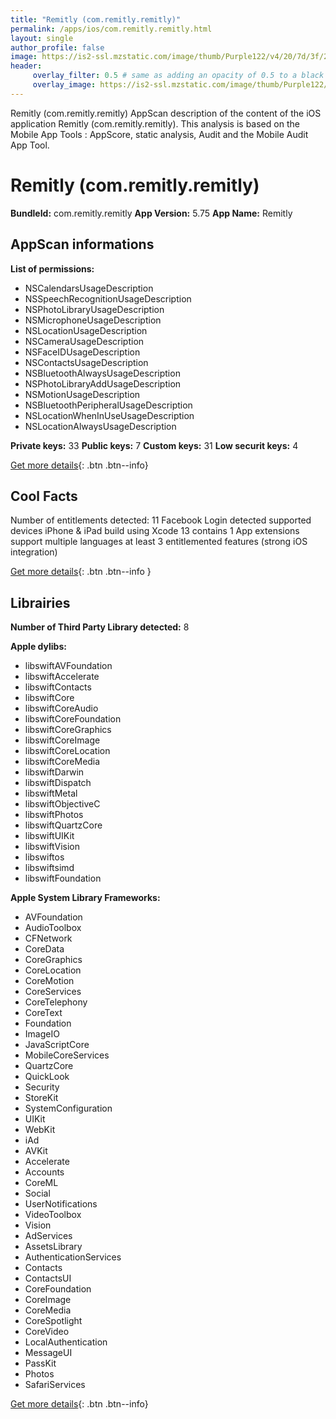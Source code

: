 ```yaml
---
title: "Remitly (com.remitly.remitly)"
permalink: /apps/ios/com.remitly.remitly.html
layout: single
author_profile: false
image: https://is2-ssl.mzstatic.com/image/thumb/Purple122/v4/20/7d/3f/207d3fa8-997c-bfe8-339b-143fd191f7d8/AppIcon-0-0-1x_U007emarketing-0-0-0-6-0-0-sRGB-0-0-0-GLES2_U002c0-512MB-85-220-0-0.png/512x512bb.jpg
header: 
     overlay_filter: 0.5 # same as adding an opacity of 0.5 to a black background
     overlay_image: https://is2-ssl.mzstatic.com/image/thumb/Purple122/v4/20/7d/3f/207d3fa8-997c-bfe8-339b-143fd191f7d8/AppIcon-0-0-1x_U007emarketing-0-0-0-6-0-0-sRGB-0-0-0-GLES2_U002c0-512MB-85-220-0-0.png/512x512bb.jpg
---
```

Remitly (com.remitly.remitly) AppScan description of the content of the iOS application Remitly (com.remitly.remitly). This analysis is based on the Mobile App Tools : AppScore, static analysis, Audit and the Mobile Audit App Tool.

# Remitly (com.remitly.remitly)

**BundleId:** com.remitly.remitly
**App Version:** 5.75
**App Name:** Remitly


## AppScan informations 

**List of permissions:** 
- NSCalendarsUsageDescription
- NSSpeechRecognitionUsageDescription
- NSPhotoLibraryUsageDescription
- NSMicrophoneUsageDescription
- NSLocationUsageDescription
- NSCameraUsageDescription
- NSFaceIDUsageDescription
- NSContactsUsageDescription
- NSBluetoothAlwaysUsageDescription
- NSPhotoLibraryAddUsageDescription
- NSMotionUsageDescription
- NSBluetoothPeripheralUsageDescription
- NSLocationWhenInUseUsageDescription
- NSLocationAlwaysUsageDescription
  
  
**Private keys:** 33
**Public keys:** 7
**Custom keys:** 31
**Low securit keys:** 4
  
[Get more details](/pricing.html){: .btn .btn--info}

## Cool Facts

Number of entitlements detected: 11
Facebook Login detected
supported devices iPhone & iPad
build using Xcode 13
contains 1 App extensions
support multiple languages
at least 3 entitlemented features (strong iOS integration)
  
[Get more details](/pricing.html){: .btn .btn--info }

## Librairies 
**Number of Third Party Library detected:** 8


**Apple dylibs:**
- libswiftAVFoundation
- libswiftAccelerate
- libswiftContacts
- libswiftCore
- libswiftCoreAudio
- libswiftCoreFoundation
- libswiftCoreGraphics
- libswiftCoreImage
- libswiftCoreLocation
- libswiftCoreMedia
- libswiftDarwin
- libswiftDispatch
- libswiftMetal
- libswiftObjectiveC
- libswiftPhotos
- libswiftQuartzCore
- libswiftUIKit
- libswiftVision
- libswiftos
- libswiftsimd
- libswiftFoundation


**Apple System Library Frameworks:**
- AVFoundation
- AudioToolbox
- CFNetwork
- CoreData
- CoreGraphics
- CoreLocation
- CoreMotion
- CoreServices
- CoreTelephony
- CoreText
- Foundation
- ImageIO
- JavaScriptCore
- MobileCoreServices
- QuartzCore
- QuickLook
- Security
- StoreKit
- SystemConfiguration
- UIKit
- WebKit
- iAd
- AVKit
- Accelerate
- Accounts
- CoreML
- Social
- UserNotifications
- VideoToolbox
- Vision
- AdServices
- AssetsLibrary
- AuthenticationServices
- Contacts
- ContactsUI
- CoreFoundation
- CoreImage
- CoreMedia
- CoreSpotlight
- CoreVideo
- LocalAuthentication
- MessageUI
- PassKit
- Photos
- SafariServices


  
[Get more details](/pricing.html){: .btn .btn--info}


